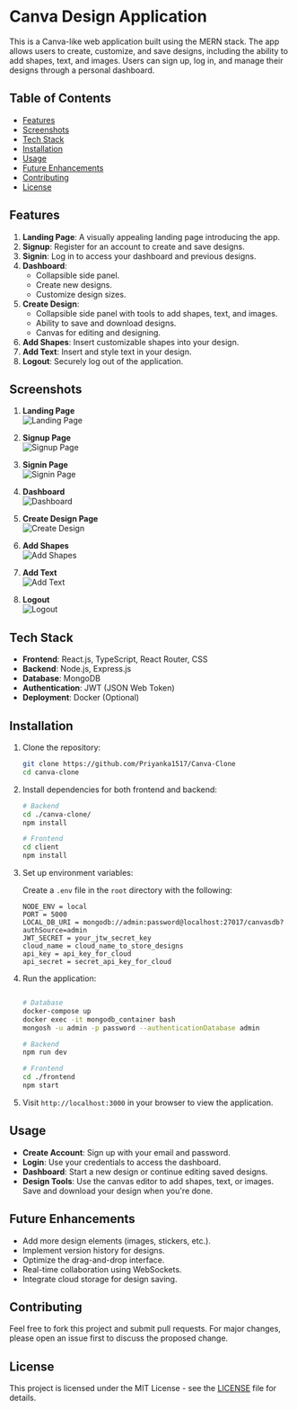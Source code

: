 # Canva Design Application

This is a Canva-like web application built using the MERN stack. The app allows users to create, customize, and save designs, including the ability to add shapes, text, and images. Users can sign up, log in, and manage their designs through a personal dashboard.

## Table of Contents
- [Features](#features)
- [Screenshots](#screenshots)
- [Tech Stack](#tech-stack)
- [Installation](#installation)
- [Usage](#usage)
- [Future Enhancements](#future-enhancements)
- [Contributing](#contributing)
- [License](#license)

## Features
1. **Landing Page**: A visually appealing landing page introducing the app.
2. **Signup**: Register for an account to create and save designs.
3. **Signin**: Log in to access your dashboard and previous designs.
4. **Dashboard**: 
   - Collapsible side panel.
   - Create new designs.
   - Customize design sizes.
5. **Create Design**:
   - Collapsible side panel with tools to add shapes, text, and images.
   - Ability to save and download designs.
   - Canvas for editing and designing.
6. **Add Shapes**: Insert customizable shapes into your design.
7. **Add Text**: Insert and style text in your design.
8. **Logout**: Securely log out of the application.

## Screenshots

1. **Landing Page**  
   ![Landing Page](./screenshots/landing_page.png)

2. **Signup Page**  
   ![Signup Page](./screenshots/signup.png)

3. **Signin Page**  
   ![Signin Page](./screenshots/signin.png)

4. **Dashboard**  
   ![Dashboard](./screenshots/dashboard.png)

5. **Create Design Page**  
   ![Create Design](./screenshots/create_design.png)

6. **Add Shapes**  
   ![Add Shapes](./screenshots/add_shapes.png)

7. **Add Text**  
   ![Add Text](./screenshots/add_text.png)

8. **Logout**  
   ![Logout](./screenshots/logout.png)

## Tech Stack

- **Frontend**: React.js, TypeScript, React Router, CSS
- **Backend**: Node.js, Express.js
- **Database**: MongoDB
- **Authentication**: JWT (JSON Web Token)
- **Deployment**: Docker (Optional)

## Installation

1. Clone the repository:

    ```bash
    git clone https://github.com/Priyanka1517/Canva-Clone
    cd canva-clone
    ```

2. Install dependencies for both frontend and backend:

    ```bash
    # Backend
    cd ./canva-clone/
    npm install

    # Frontend
    cd client
    npm install

    ```

3. Set up environment variables:

    Create a `.env` file in the `root` directory with the following:

    ```env
    NODE_ENV = local
    PORT = 5000
    LOCAL_DB_URI = mongodb://admin:password@localhost:27017/canvasdb?authSource=admin
    JWT_SECRET = your_jtw_secret_key
    cloud_name = cloud_name_to_store_designs
    api_key = api_key_for_cloud
    api_secret = secret_api_key_for_cloud
    ```

4. Run the application:

    ```bash
    
    # Database
    docker-compose up
    docker exec -it mongodb_container bash
    mongosh -u admin -p password --authenticationDatabase admin

    # Backend
    npm run dev

    # Frontend
    cd ./frontend
    npm start
    ```

5. Visit `http://localhost:3000` in your browser to view the application.

## Usage

- **Create Account**: Sign up with your email and password.
- **Login**: Use your credentials to access the dashboard.
- **Dashboard**: Start a new design or continue editing saved designs.
- **Design Tools**: Use the canvas editor to add shapes, text, or images. Save and download your design when you're done.

## Future Enhancements

- Add more design elements (images, stickers, etc.).
- Implement version history for designs.
- Optimize the drag-and-drop interface.
- Real-time collaboration using WebSockets.
- Integrate cloud storage for design saving.

## Contributing

Feel free to fork this project and submit pull requests. For major changes, please open an issue first to discuss the proposed change.

## License

This project is licensed under the MIT License - see the [LICENSE](LICENSE) file for details.
